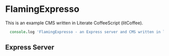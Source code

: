 FlamingExpresso
===============

This is an example CMS written in Literate CoffeeScript (litCoffee).
```coffeescript
  console.log 'FlamingExpresso - an Express server and CMS written in litCoffee'
```
Express Server
--------------
